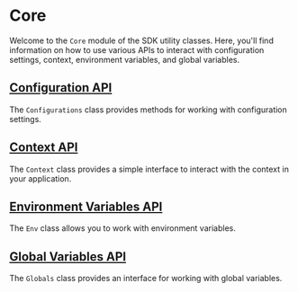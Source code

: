 # Core

Welcome to the `Core` module of the SDK utility classes. Here, you'll find information on how to use various APIs to interact with configuration settings, context, environment variables, and global variables.

## [Configuration API](./configurations/)

The `Configurations` class provides methods for working with configuration settings.

## [Context API](./context/)

The `Context` class provides a simple interface to interact with the context in your application.

## [Environment Variables API](./env/)

The `Env` class allows you to work with environment variables.

## [Global Variables API](./globals/)

The `Globals` class provides an interface for working with global variables.